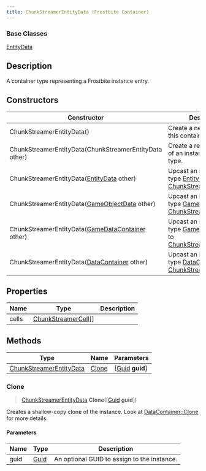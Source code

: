 ```yaml
---
title: ChunkStreamerEntityData (Frostbite Container)
---
```

### Base Classes

[EntityData](EntityData)

## Description

A container type representing a Frostbite instance entry.

## Constructors

| Constructor                                                                        | Description                                                                                                                           |
| ---------------------------------------------------------------------------------- | ------------------------------------------------------------------------------------------------------------------------------------- |
| ChunkStreamerEntityData()                                                          | Create a new instance of this container type.                                                                                         |
| ChunkStreamerEntityData(ChunkStreamerEntityData other)                             | Create a reference copy of an instance of the same type.                                                                              |
| ChunkStreamerEntityData([EntityData](EntityData) other)                            | Upcast an instance of type [EntityData](EntityData) to [ChunkStreamerEntityData](ChunkStreamerEntityData).                            |
| ChunkStreamerEntityData([GameObjectData](GameObjectData) other)                    | Upcast an instance of type [GameObjectData](GameObjectData) to [ChunkStreamerEntityData](ChunkStreamerEntityData).                    |
| ChunkStreamerEntityData([GameDataContainer](GameDataContainer) other)              | Upcast an instance of type [GameDataContainer](GameDataContainer) to [ChunkStreamerEntityData](ChunkStreamerEntityData).              |
| ChunkStreamerEntityData([DataContainer](/vext/ref/cls/shr/datacontainer) other) | Upcast an instance of type [DataContainer](/vext/ref/cls/shr/datacontainer) to [ChunkStreamerEntityData](ChunkStreamerEntityData). |

## Properties

| Name  | Type                                       | Description |
| ----- | ------------------------------------------ | ----------- |
| cells | [ChunkStreamerCell](ChunkStreamerCell)\[\] |             |

## Methods

| Type                                               | Name            | Parameters                                     |
| -------------------------------------------------- | --------------- | ---------------------------------------------- |
| [ChunkStreamerEntityData](ChunkStreamerEntityData) | [Clone](#clone) | \[[Guid](/vext/ref/cls/shr/guid) **guid**\] |

### Clone

> [ChunkStreamerEntityData](ChunkStreamerEntityData) **Clone**(\[[Guid](/vext/ref/cls/shr/guid) **guid**\])

Creates a shallow-copy clone of the instance. Look at [DataContainer::Clone](/vext/ref/cls/shr/datacontainer#clone) for more details.

#### Parameters

| Name | Type         | Description                                 |
| ---- | ------------ | ------------------------------------------- |
| guid | [Guid](Guid) | An optional GUID to assign to the instance. |

